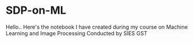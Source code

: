 # SDP-on-ML
Hello..
Here's the notebook I have created during my course on Machine Learning and Image Processing Conducted by SIES GST
